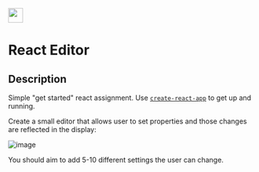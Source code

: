 <img src="https://cloud.githubusercontent.com/assets/478864/22186847/68223ce6-e0b1-11e6-8a62-0e3edc96725e.png" width=30> 

React Editor
===
 
## Description
 
Simple "get started" react assignment. Use [`create-react-app`](https://github.com/facebookincubator/create-react-app) to get up and running.
 
Create a small editor that allows user to set properties 
and those changes are reflected in the display:
 
![image](https://cloud.githubusercontent.com/assets/478864/26072382/2249f0c6-3960-11e7-9d7f-d5bc9e283fd3.png)
 
You should aim to add 5-10 different settings the user can change.